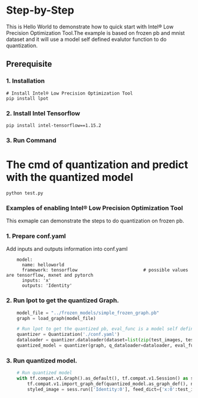 Step-by-Step
============

This is Hello World to demonstrate how to quick start with Intel® Low Precision Optimization Tool.The example is based on frozen pb and mnist dataset and it will use a model self defined evalutor function to do quantization.


## Prerequisite

### 1. Installation
```Shell
# Install Intel® Low Precision Optimization Tool
pip install lpot
```
### 2. Install Intel Tensorflow
```shell
pip install intel-tensorflow==1.15.2
```
### 3. Run Command
  # The cmd of quantization and predict with the quantized model 
  ```Shell
  python test.py 
  ```
### Examples of enabling Intel® Low Precision Optimization Tool 
This exmaple can demonstrate the steps to do quantization on frozen pb. 
### 1. Prepare conf.yaml  
Add inputs and outputs information into conf.yaml
```
    model:
      name: helloworld
      framework: tensorflow                         # possible values are tensorflow, mxnet and pytorch
      inputs: 'x'                               
      outputs: 'Identity'
```
### 2. Run lpot to get the quantized Graph. 
```PyThon
    model_file = "../frozen_models/simple_frozen_graph.pb"
    graph = load_graph(model_file)

    # Run lpot to get the quantized pb, eval_func is a model self defined evaluator.
    quantizer = Quantization('./conf.yaml')
    dataloader = quantizer.dataloader(dataset=list(zip(test_images, test_labels)))
    quantized_model = quantizer(graph, q_dataloader=dataloader, eval_func=eval_func)

```
### 3. Run quantized model.
```PyThon
    # Run quantized model 
    with tf.compat.v1.Graph().as_default(), tf.compat.v1.Session() as sess:
        tf.compat.v1.import_graph_def(quantized_model.as_graph_def(), name='')
        styled_image = sess.run(['Identity:0'], feed_dict={'x:0':test_images})
    
```
 
